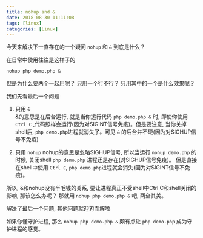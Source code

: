 ```yaml
---
title: nohup and &
date: 2018-08-30 11:11:08
tags: [linux]
categories: [Linux]
---
```


今天来解决下一直存在的一个疑问 `nohup` 和 `&` 到底是什么？

在日常中使用往往是这样子的
```
nohup php demo.php &
```

但是为什么要两个一起用呢？ 只用一个行不行？ 只用其中的一个是什么效果呢？

我们先看最后一个问题
1. 只用 `&`  
&的意思是在后台运行, 就是当你运行代码 `php demo.php &` 时, 即使你使用 `Ctrl C` ,代码照样会运行(因为对SIGINT信号免疫)。但是要注意, 当你关掉shell后, `php demo.php`进程就消失了。可见 `&` 的后台并不硬(因为对SIGHUP信号不免疫)

2. 只用 `nohup`
nohup的意思是忽略SIGHUP信号, 所以当运行 `nohup demo.php` 的时候, 关闭shell `php demo.php` 进程还是存在(对SIGHUP信号免疫)。 但是直接在shell中使用 `Ctrl C`, `php demo.php`进程就会消失(因为对SIGINT信号不免疫)。

所以, &和nohup没有半毛钱的关系, 要让进程真正不受shell中Ctrl C和shell关闭的影响, 那该怎么办呢？ 那就用 `nohup php demo.php &` 吧, 两全其美。

解决了最后一个问题, 其他问题就迎刃而解啦

如果你懂守护进程, 那么 `nohup php demo.php &` 颇有点让 `php demo.php` 成为守护进程的感觉。
